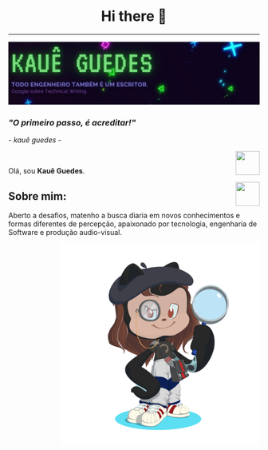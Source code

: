 <!--
**Kaue-G/Kaue-G** is a ✨ _special_ ✨ repository because its `README.md` (this file) appears on your GitHub profile.

Here are some ideas to get you started:

- 🔭 I’m currently working on ...
- 🌱 I’m currently learning ...
- 👯 I’m looking to collaborate on ...
- 🤔 I’m looking for help with ...
- 💬 Ask me about ...
- 📫 How to reach me: ...
- 😄 Pronouns: ...
- ⚡ Fun fact: ...
-->
<h1 align="center">Hi there 👋</h1>
<hr>

![Banner Kauê Guedes](img/kgBanner.png)

### _"O primeiro passo, é acreditar!"_
_- kauê guedes -_

<a href="https://www.instagram.com/kaueguedes.dev/" target="_blank">
  <img align="right" src="https://cdn.icon-icons.com/icons2/1211/PNG/512/1491579602-yumminkysocialmedia36_83067.png" width="48px" height="48px">
</a><br />
<p align="left" >
Olá, sou <b>Kauê Guedes</b>.
</p>
<a href="https://www.linkedin.com/in/kauê-guedes-dev" target="_blank">
  <img align="right" src="https://i.ibb.co/Kx2GSrT/linkedin.png" width="48px" height="48px">
</a>

## Sobre mim:
Aberto a desafios, matenho a busca diaria em novos conhecimentos e 
formas diferentes de percepção, apaixonado por tecnologia, engenharia
de Software e produção audio-visual.

<img align="right" alt="GIF" src="img/my-octocat.png" width="400px" />

